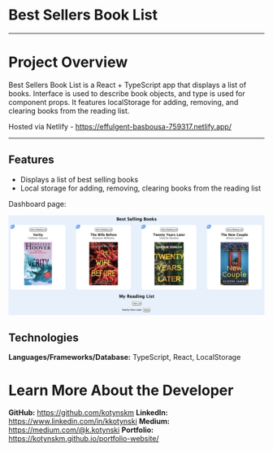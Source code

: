 # Best Sellers Book List

---

# Project Overview

Best Sellers Book List is a React + TypeScript app that displays a list of books. Interface is used to describe book objects, and type is used for component props. It features localStorage for adding, removing, and clearing books from the reading list.

Hosted via Netlify - https://effulgent-basbousa-759317.netlify.app/

---

## Features

- Displays a list of best selling books
- Local storage for adding, removing, clearing books from the reading list

Dashboard page:

<div>
<img src="/src/assets/booklist.png">
</div>

## Technologies

**Languages/Frameworks/Database:** TypeScript, React, LocalStorage

# <a name="about"></a>Learn More About the Developer

**GitHub:** https://github.com/kotynskm
**LinkedIn:** https://www.linkedin.com/in/kkotynski
**Medium:** https://medium.com/@k.kotynski
**Portfolio:** https://kotynskm.github.io/portfolio-website/
